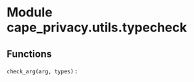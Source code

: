 Module cape_privacy.utils.typecheck
===================================

Functions
---------


`check_arg(arg, types)`
: